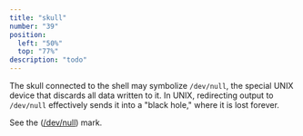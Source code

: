 ```yaml
---
title: "skull"
number: "39"
position:
  left: "50%"
  top: "77%"
description: "todo"
---
```


The skull connected to the shell may symbolize `/dev/null`, the special UNIX
device that discards all data written to it. In UNIX, redirecting output to
`/dev/null` effectively sends it into a "black hole," where it is lost
forever.

See the ([/dev/null](#annotation-10-null)) mark.
